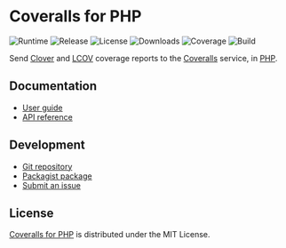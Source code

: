 # Coveralls for PHP
![Runtime](https://img.shields.io/packagist/php-v/cedx/coveralls.svg) ![Release](https://img.shields.io/packagist/v/cedx/coveralls.svg) ![License](https://img.shields.io/packagist/l/cedx/coveralls.svg) ![Downloads](https://img.shields.io/packagist/dt/cedx/coveralls.svg) ![Coverage](https://coveralls.io/repos/github/cedx/coveralls.php/badge.svg) ![Build](https://travis-ci.com/cedx/coveralls.php.svg)

Send [Clover](https://www.atlassian.com/software/clover) and [LCOV](http://ltp.sourceforge.net/coverage/lcov.php) coverage reports to the [Coveralls](https://coveralls.io) service, in [PHP](https://www.php.net).

## Documentation
- [User guide](https://dev.belin.io/coveralls.php)
- [API reference](https://dev.belin.io/coveralls.php/api)

## Development
- [Git repository](https://github.com/cedx/coveralls.php)
- [Packagist package](https://packagist.org/packages/cedx/coveralls)
- [Submit an issue](https://github.com/cedx/coveralls.php/issues)

## License
[Coveralls for PHP](https://dev.belin.io/coveralls.php) is distributed under the MIT License.
